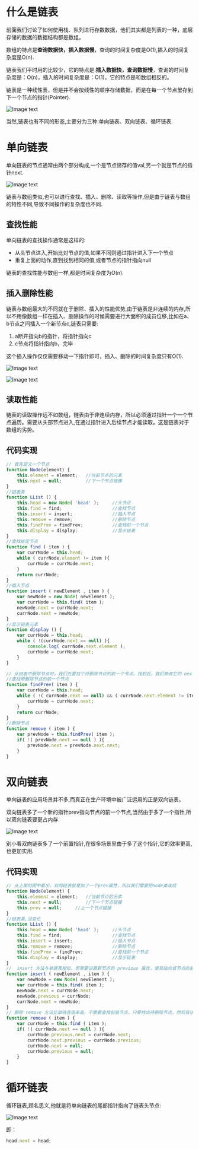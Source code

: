 # 什么是链表

前面我们讨论了如何使用栈、队列进行存数数据，他们其实都是列表的一种，底层存储的数据的数据结构都是数组。

数组的特点是**查询数据快，插入数据慢**，查询的时间复杂度是O(1),插入的时间复杂度是O(n).

链表我们平时用的比较少，它的特点是:**插入数据快，查询数据慢**，查询的时间复杂度是：O(n)，插入的时间复杂度是：O(1)，它的特点是和数组相反的。

链表是一种线性表，但是并不会按线性的顺序存储数据，而是在每一个节点里存到下一个节点的指针(Pointer).

![Image text](../styles/images/lianbiao2.png)

当然,链表也有不同的形态,主要分为三种:单向链表、双向链表、循环链表.

# 单向链表

单向链表的节点通常由两个部分构成,一个是节点储存的值val,另一个就是节点的指针next.

![Image text](../styles/images/danxianglianbiao.png)

链表与数组类似,也可以进行查找、插入、删除、读取等操作,但是由于链表与数组的特性不同,导致不同操作的复杂度也不同.

## 查找性能

单向链表的查找操作通常是这样的:
* 从头节点进入,开始比对节点的值,如果不同则通过指针进入下一个节点
* 重复上面的动作,直到找到相同的值,或者节点的指针指向null

链表的查找性能与数组一样,都是时间复杂度为O(n).

## 插入删除性能

链表与数组最大的不同就在于删除、插入的性能优势,由于链表是非连续的内存,所以不用像数组一样在插入、删除操作的时候需要进行大面积的成员位移,比如在a、b节点之间插入一个新节点c,链表只需要:

1. a断开指向b的指针，将指针指向c
2. c节点将指针指向b，完毕

这个插入操作仅仅需要移动一下指针即可，插入、删除的时间复杂度只有O(1).

![Image text](../styles/images/lianbiaocharu.png)

![Image text](../styles/images/lianbiaoshanchu.png)

## 读取性能

链表的读取操作远不如数组，链表由于非连续内存，所以必须通过指针一个一个节点遍历。需要从头部节点进入,在通过指针进入后续节点才能读取。这是链表对于数组的劣势。

## 代码实现
```javascript
// 首先定义一个节点
function Node(element) {
    this.element = element;   //当前节点的元素
    this.next = null;         //下一个节点链接
}
//链表类
function LList () {
    this.head = new Node( 'head' );     //头节点
    this.find = find;                   //查找节点
    this.insert = insert;               //插入节点
    this.remove = remove;               //删除节点
    this.findPrev = findPrev;           //查找前一个节点
    this.display = display;             //显示链表
}
//查找给定节点
function find ( item ) {
    var currNode = this.head;
    while ( currNode.element != item ){
        currNode = currNode.next;
    }
    return currNode;
}
//插入节点
function insert ( newElement , item ) {
    var newNode = new Node( newElement );
    var currNode = this.find( item );
    newNode.next = currNode.next;
    currNode.next = newNode;
}
//显示链表元素
function display () {
    var currNode = this.head;
    while ( !(currNode.next == null) ){
        console.log( currNode.next.element );
        currNode = currNode.next;
    }
}

// 从链表中删除节点时，我们先要找个待删除节点的前一个节点，找到后，我们修改它的 next 属性，使其不在指向待删除的节点，而是待删除节点的下一个节点。那么，我们就得需要定义一个 findPrevious 方法遍历链表，检查每一个节点的下一个节点是否存储待删除的数据。如果找到，返回该节点，这样就可以修改它的 next 属性了。 findPrevious 的实现如下：
//查找带删除节点的前一个节点
function findPrev( item ) {
    var currNode = this.head;
    while ( !( currNode.next == null) && ( currNode.next.element != item )){
        currNode = currNode.next;
    }
    return currNode;
}
//删除节点
function remove ( item ) {
    var prevNode = this.findPrev( item );
    if( !( prevNode.next == null ) ){
        prevNode.next = prevNode.next.next;
    }
}
```

# 双向链表

单向链表的应用场景并不多,而真正在生产环境中被广泛运用的正是双向链表。

双向链表多了一个新的指针prev指向节点的前一个节点,当然由于多了一个指针,所以双向链表要更占内存.

![Image text](../styles/images/shuangxianglianbiao.png)

别小看双向链表多了一个前置指针,在很多场景里由于多了这个指针,它的效率更高,也更加实用.
  
## 代码实现
```javascript
// 从上面的图中看出，双向链表就是加了一个prev属性，所以我们需要把node类改成
function Node(element) {
    this.element = element;   //当前节点的元素
    this.next = null;         //下一个节点链接
    this.prev = null;     //上一个节点链接
}
//链表类,没变化
function LList () {
    this.head = new Node( 'head' );     //头节点
    this.find = find;                   //查找节点
    this.insert = insert;               //插入节点
    this.remove = remove;               //删除节点
    this.findPrev = findPrev;           //查找前一个节点
    this.display = display;             //显示链表
}
//  insert 方法与单链表相似，但需要设置新节点的 previous 属性，使其指向该节点的前驱
function insert ( newElement , item ) {
    var newNode = new Node( newElement );
    var currNode = this.find( item );
    newNode.next = currNode.next;
    newNode.previous = currNode;
    currNode.next = newNode;
}
// 删除 remove 方法比单链表效率高，不需要查找前驱节点，只要找出待删除节点，然后将该节点的前驱 next 属性指向待删除节点的后继，设置该节点后继 previous 属性，指向待删除节点的前驱即可
function remove ( item ) {
    var currNode = this.find ( item );
    if( !( currNode.next == null ) ){
        currNode.previous.next = currNode.next;
        currNode.next.previous = currNode.previous;
        currNode.next = null;
        currNode.previous = null;
    }
}
```

# 循环链表

循环链表,顾名思义,他就是将单向链表的尾部指针指向了链表头节点:

![Image text](../styles/images/xunhuanlianbiao.png)

即：
```javascript
head.next = head;
```
